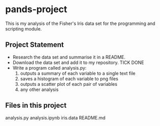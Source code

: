 # pands-project

This is my analysis of the Fisher's Iris data set for the programming and scripting module.

## Project Statement
* Research the data set and summarise it in a README.
* Download the data set and add it to my repository. TICK DONE
* Write a program called analysis.py: 
    1. outputs a summary of each variable to a single text file
    2. saves a histogram of each variable to png files
    3. outputs a scatter plot of each pair of variables
    4. any other analysis


## Files in this project
analysis.py
analysis.ipynb
iris.data
README.md
